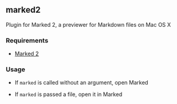 ## marked2

Plugin for Marked 2, a previewer for Markdown files on Mac OS X

### Requirements

-   [Marked 2](http://marked2app.com)

### Usage

-   If `marked` is called without an argument, open Marked

-   If `marked` is passed a file, open it in Marked
